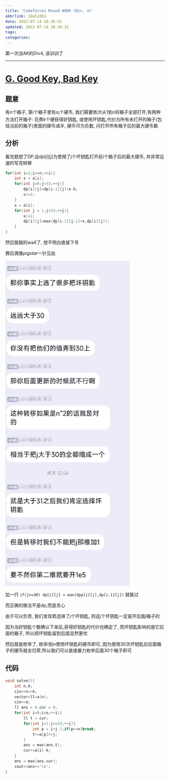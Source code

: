```yaml
---
title: 'Codeforces Round #806 (Div. 4)'
abbrlink: 18a52db3
date: 2022-07-14 10:36:31
updated: 2022-07-14 10:36:31
tags:
categories:
---
```


第一次没AK的Div4, 该训训了

<!-- more -->

---

# [G. Good Key, Bad Key](https://codeforces.com/contest/1703/problem/G)

## 题意

有$n$个箱子, 第$i$个箱子里有$a_i$个硬币, 我们需要依次从$1$到$n$将箱子全部打开,有两种方法打开箱子: 
花费$k$个硬获得好钥匙, 或使用坏钥匙,代价为所有未打开的箱子(包括当前的箱子)里面的硬币减半, 硬币可为负数, 问打开所有箱子后的最大硬币数

## 分析

看完题想了DP,设$dp[i][j]$为使用了$j$个坏钥匙打开前$i$个箱子后的最大硬币, 并非常迅速的写完转移

``` cpp
for(int i=1;i<=n;++i){
    int x = a[i];
    for(int j=0;j<33;++j){
        dp[i][j]=dp[i-1][j]+x-k;
        x/=2;
    }
    x = a[i];
    for(int j = 1;j<33;++j){
        x/=2;
        dp[i][j]=max(dp[i-1][j-1]+x,dp[i][j]);
    }
}
```
然后狠狠的wa4了, 想不明白直接下号

赛后偶像$pigstar$一针见血

![图 1](CR806/1657766967195.png)  

加一行 `if(j>=30) dp[i][j] = max(dpp[i][j],dp[i-1][j])` 就能过

而正确的做法不是dp,而是贪心

由于可以负债, 我们发现若选择了$j$个坏钥匙, 则这$j$个坏钥匙一定是开后面$j$箱子的

因为当好钥匙个数确认下来后,获得好钥匙的代价也确定了, 而坏钥匙影响的是它后面的箱子, 所以把坏钥匙留到后面显然更优

然后就是枚举了, 枚举$i$到$n$使用坏钥匙的硬币即可, 因为使用$30$次坏钥匙后后面箱子的硬币就全归零,所以我们可以直接暴力枚举后面$30$个箱子即可

## 代码
``` cpp
void solve(){
    int n,k;
    cin>>n>>k;
    vector<ll>a(n);
    cin>>a;
    ll ans = 0,cur = 0;
    for(int i=0;i<n;++i){
        ll t = cur;
        for(int j=1;j<=33;++j){
            int p = i+j-1;if(p>=n)break;
            t+=a[p]>>j;
        }
        ans = max(ans,t);
        cur+=a[i]-k;
    }
    ans = max(ans,cur);
    cout<<ans<<'\n';
}
```
<!-- Q.E.D. -->
